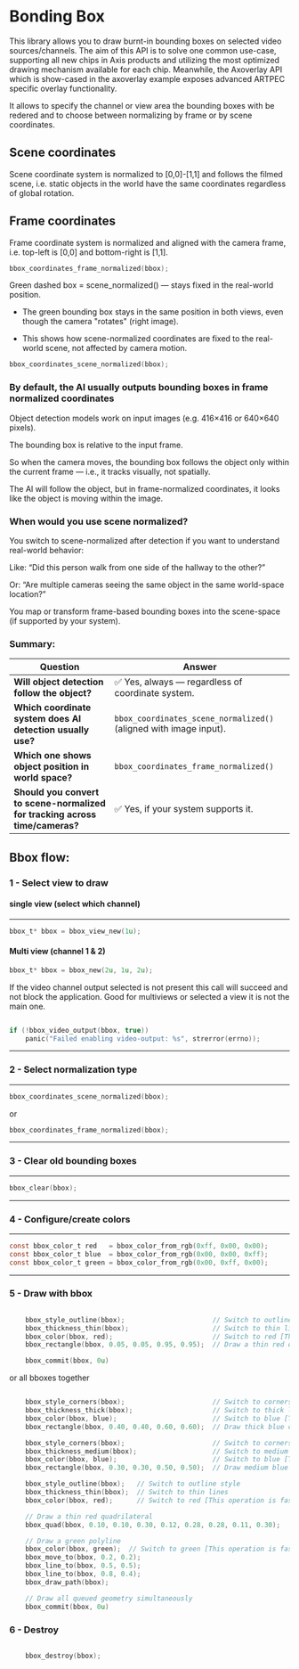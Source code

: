 # Bonding Box 

This library allows you to draw burnt-in bounding boxes on selected video sources/channels. The aim of this API is to solve one common use-case, supporting all new chips in Axis products and utilizing the most optimized drawing mechanism available for each chip. Meanwhile, the Axoverlay API which is show-cased in the axoverlay example exposes advanced ARTPEC specific overlay functionality.

It allows to specify the channel or view area the bounding boxes with be redered and to choose between normalizing by frame or by scene coordinates.

## Scene coordinates

Scene coordinate system is normalized to [0,0]-[1,1] and follows the filmed scene, i.e. static objects in the world have the same coordinates regardless of global rotation.

## Frame coordinates

Frame coordinate system is normalized and aligned with the camera frame, i.e. top-left is [0,0] and bottom-right is [1,1].



```c
bbox_coordinates_frame_normalized(bbox);

```
Green dashed box = scene_normalized() — stays fixed in the real-world position.

- The green bounding box stays in the same position in both views, even though the camera "rotates" (right image).

- This shows how scene-normalized coordinates are fixed to the real-world scene, not affected by camera motion.


```c
bbox_coordinates_scene_normalized(bbox);

```


### By default, the AI usually outputs bounding boxes in frame normalized coordinates


Object detection models work on input images (e.g. 416×416 or 640×640 pixels).

The bounding box is relative to the input frame.

So when the camera moves, the bounding box follows the object only within the current frame — i.e., it tracks visually, not spatially.

The AI will follow the object, but in frame-normalized coordinates, it looks like the object is moving within the image.

### When would you use scene normalized?


You switch to scene-normalized after detection if you want to understand real-world behavior:

Like: “Did this person walk from one side of the hallway to the other?”

Or: “Are multiple cameras seeing the same object in the same world-space location?”

You map or transform frame-based bounding boxes into the scene-space (if supported by your system).

### Summary:


| Question                                                                     | Answer                                           |
| ---------------------------------------------------------------------------- | ------------------------------------------------ |
| **Will object detection follow the object?**                                 | ✅ Yes, always — regardless of coordinate system. |
| **Which coordinate system does AI detection usually use?**                   | `bbox_coordinates_scene_normalized()` (aligned with image input). |
| **Which one shows object position in world space?**                          | `bbox_coordinates_frame_normalized()`                             |
| **Should you convert to scene-normalized for tracking across time/cameras?** | ✅ Yes, if your system supports it.               |


## Bbox flow:

### 1 - Select view to draw

#### single view (select which channel)
---
```c
bbox_t* bbox = bbox_view_new(1u);

```
#### Multi view (channel 1 & 2)

```c
bbox_t* bbox = bbox_new(2u, 1u, 2u);

```

If the video channel output selected is not present this call will succeed and not block the application. Good for multiviews or selected a view it is not the main one.

```c

if (!bbox_video_output(bbox, true))
    panic("Failed enabling video-output: %s", strerror(errno));

```
---
### 2 - Select normalization type
---
```c
bbox_coordinates_scene_normalized(bbox);

```
or

```c
bbox_coordinates_frame_normalized(bbox);

```
---

### 3 - Clear old bounding boxes

---

```c
bbox_clear(bbox);
```
---

### 4 - Configure/create colors
---

```c
const bbox_color_t red   = bbox_color_from_rgb(0xff, 0x00, 0x00);
const bbox_color_t blue  = bbox_color_from_rgb(0x00, 0x00, 0xff);
const bbox_color_t green = bbox_color_from_rgb(0x00, 0xff, 0x00);
```
---

### 5 - Draw with bbox

```c

    bbox_style_outline(bbox);                      // Switch to outline style
    bbox_thickness_thin(bbox);                     // Switch to thin lines
    bbox_color(bbox, red);                         // Switch to red [This operation is fast!]
    bbox_rectangle(bbox, 0.05, 0.05, 0.95, 0.95);  // Draw a thin red outline rectangle

    bbox_commit(bbox, 0u)

```

or all bboxes together

```c

    bbox_style_corners(bbox);                      // Switch to corners style
    bbox_thickness_thick(bbox);                    // Switch to thick lines
    bbox_color(bbox, blue);                        // Switch to blue [This operation is fast!]
    bbox_rectangle(bbox, 0.40, 0.40, 0.60, 0.60);  // Draw thick blue corners

    bbox_style_corners(bbox);                      // Switch to corners style
    bbox_thickness_medium(bbox);                   // Switch to medium lines
    bbox_color(bbox, blue);                        // Switch to blue [This operation is fast!]
    bbox_rectangle(bbox, 0.30, 0.30, 0.50, 0.50);  // Draw medium blue corners

    bbox_style_outline(bbox);   // Switch to outline style
    bbox_thickness_thin(bbox);  // Switch to thin lines
    bbox_color(bbox, red);      // Switch to red [This operation is fast!]

    // Draw a thin red quadrilateral
    bbox_quad(bbox, 0.10, 0.10, 0.30, 0.12, 0.28, 0.28, 0.11, 0.30);

    // Draw a green polyline
    bbox_color(bbox, green);  // Switch to green [This operation is fast!]
    bbox_move_to(bbox, 0.2, 0.2);
    bbox_line_to(bbox, 0.5, 0.5);
    bbox_line_to(bbox, 0.8, 0.4);
    bbox_draw_path(bbox);

    // Draw all queued geometry simultaneously
    bbox_commit(bbox, 0u)
```
### 6 - Destroy

```c

    bbox_destroy(bbox);

```